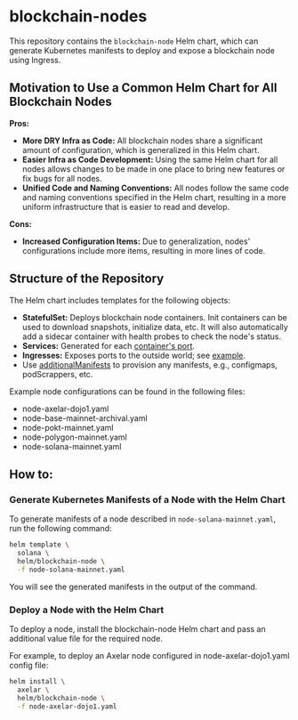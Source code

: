 # blockchain-nodes

This repository contains the `blockchain-node` Helm chart, which can generate Kubernetes manifests to deploy and expose a blockchain node using Ingress.

## Motivation to Use a Common Helm Chart for All Blockchain Nodes

**Pros:**
  - **More DRY Infra as Code:** All blockchain nodes share a significant amount of configuration, which is generalized in this Helm chart.
  - **Easier Infra as Code Development:** Using the same Helm chart for all nodes allows changes to be made in one place to bring new features or fix bugs for all nodes.
  - **Unified Code and Naming Conventions:** All nodes follow the same code and naming conventions specified in the Helm chart, resulting in a more uniform infrastructure that is easier to read and develop.

**Cons:**
  - **Increased Configuration Items:** Due to generalization, nodes' configurations include more items, resulting in more lines of code.

## Structure of the Repository

The Helm chart includes templates for the following objects:
  - **StatefulSet:** Deploys blockchain node containers. Init containers can be used to download snapshots, initialize data, etc. It will also automatically add a sidecar container with health probes to check the node's status.
  - **Services:** Generated for each [container's port](https://github.com/ManInWeb3/blockchain-nodes/blob/main/node-axelar-dojo1.yaml#L114).
  - **Ingresses:** Exposes ports to the outside world; see [example](https://github.com/ManInWeb3/blockchain-nodes/blob/main/node-axelar-dojo1.yaml#L122).
  - Use [additionalManifests](https://github.com/ManInWeb3/blockchain-nodes/blob/main/node-axelar-dojo1.yaml#L170) to provision any manifests, e.g., configmaps, podScrappers, etc.

Example node configurations can be found in the following files:
  - node-axelar-dojo1.yaml
  - node-base-mainnet-archival.yaml
  - node-pokt-mainnet.yaml
  - node-polygon-mainnet.yaml
  - node-solana-mainnet.yaml

## How to:

### Generate Kubernetes Manifests of a Node with the Helm Chart

To generate manifests of a node described in `node-solana-mainnet.yaml`, run the following command:
```bash
helm template \
  solana \
  helm/blockchain-node \
  -f node-solana-mainnet.yaml
```
You will see the generated manifests in the output of the command.

### Deploy a Node with the Helm Chart
To deploy a node, install the blockchain-node Helm chart and pass an additional value file for the required node.

For example, to deploy an Axelar node configured in node-axelar-dojo1.yaml config file:

```bash
helm install \
  axelar \
  helm/blockchain-node \
  -f node-axelar-dojo1.yaml
```